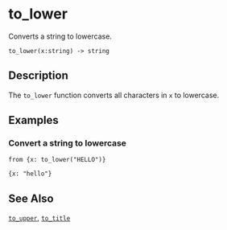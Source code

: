 # to_lower

Converts a string to lowercase.

```tql
to_lower(x:string) -> string
```

## Description

The `to_lower` function converts all characters in `x` to lowercase.

## Examples

### Convert a string to lowercase

```tql
from {x: to_lower("HELLO")}
```

```tql
{x: "hello"}
```

## See Also

[`to_upper`](to_upper.md), [`to_title`](to_title.md)

